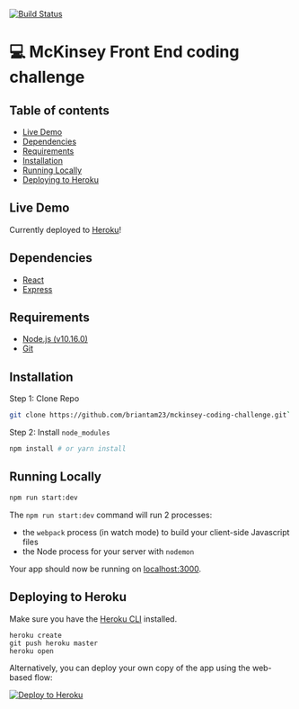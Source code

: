 [![Build Status](https://travis-ci.com/briantam23/mckinsey-coding-challenge.svg?token=qfoyGnbzJbjd9K4Z3Dnz&branch=master)](https://travis-ci.com/briantam23/mckinsey-coding-challenge)


# 💻 McKinsey Front End coding challenge

## Table of contents
* [Live Demo](#live-demo)
* [Dependencies](#dependencies)
* [Requirements](#requirements)
* [Installation](#installation)
* [Running Locally](#running-locally)
* [Deploying to Heroku](#deploying-to-heroku)

## Live Demo

Currently deployed to [Heroku](https://mckinsey-coding-challenge.herokuapp.com/)!

## Dependencies

* [React](https://reactjs.org)
* [Express](https://expressjs.com)

## Requirements

* [Node.js (v10.16.0)](https://nodejs.org/en/)
* [Git](https://git-scm.com/downloads)

## Installation

Step 1: Clone Repo
```sh
git clone https://github.com/briantam23/mckinsey-coding-challenge.git` # or clone your own fork
```

Step 2: Install `node_modules`
```sh
npm install # or yarn install
```

## Running Locally

```sh
npm run start:dev
```

The `npm run start:dev` command will run 2 processes:
* the `webpack` process (in watch mode) to build your client-side Javascript files
* the Node process for your server with `nodemon`

Your app should now be running on [localhost:3000](http://localhost:3000).

## Deploying to Heroku

Make sure you have the [Heroku CLI](https://devcenter.heroku.com/articles/heroku-cli) installed.

```
heroku create
git push heroku master
heroku open
```

Alternatively, you can deploy your own copy of the app using the web-based flow:

[![Deploy to Heroku](https://www.herokucdn.com/deploy/button.png)](https://heroku.com/deploy)